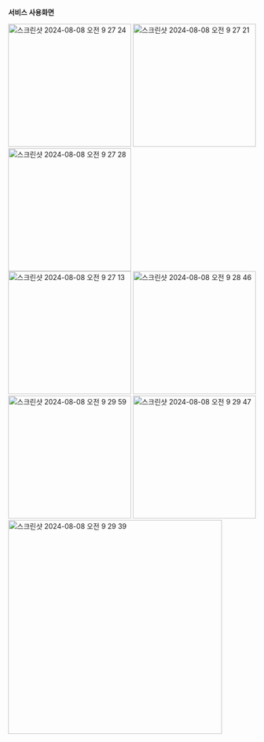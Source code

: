 **서비스 사용화면**
<div>
<img width="250" alt="스크린샷 2024-08-08 오전 9 27 24" src="https://github.com/user-attachments/assets/fc9bc133-e6a5-4aab-a2b3-537d97e290e9">
<img width="250" alt="스크린샷 2024-08-08 오전 9 27 21" src="https://github.com/user-attachments/assets/a964f1ec-5609-4aa9-bb9f-79bf6af57c99">
<img width="250" alt="스크린샷 2024-08-08 오전 9 27 28" src="https://github.com/user-attachments/assets/931e47ba-3c01-4cc1-8719-1bc8342fdfe6">
    <br/>
<img width="250" alt="스크린샷 2024-08-08 오전 9 27 13" src="https://github.com/user-attachments/assets/5dfb092b-1832-4b7c-853c-bf2854e78071">
<img width="250" alt="스크린샷 2024-08-08 오전 9 28 46" src="https://github.com/user-attachments/assets/fc554b35-0f0e-45ac-b77a-405408455219">
    <br/>
<img width="250" alt="스크린샷 2024-08-08 오전 9 29 59" src="https://github.com/user-attachments/assets/983443ef-96f4-40fa-bf35-e37663529479">
<img width="250" alt="스크린샷 2024-08-08 오전 9 29 47" src="https://github.com/user-attachments/assets/e61950d7-2750-48d6-98c5-821b543b588b">
  <img width="435" alt="스크린샷 2024-08-08 오전 9 29 39" src="https://github.com/user-attachments/assets/576c8831-3fcb-4267-9fe9-769e454f3c70">
</div>
